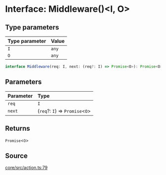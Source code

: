 # Interface: Middleware()\<I, O\>

## Type parameters

| Type parameter | Value |
| :------ | :------ |
| `I` | `any` |
| `O` | `any` |

```ts
interface Middleware(req: I, next: (req?: I) => Promise<O>): Promise<O>
```

## Parameters

| Parameter | Type |
| :------ | :------ |
| `req` | `I` |
| `next` | (`req`?: `I`) => `Promise`\<`O`\> |

## Returns

`Promise`\<`O`\>

## Source

[core/src/action.ts:79](https://github.com/firebase/genkit/blob/9cb10ef63dd6659f1a31ffd2367b7efa8acc10e5/js/core/src/action.ts#L79)

